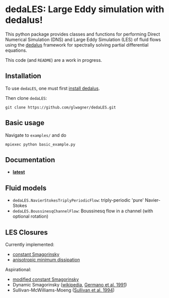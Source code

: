 # dedaLES: Large Eddy simulation with dedalus!

This python package provides classes and functions for performing
Direct Numerical Simulation (DNS) and Large Eddy Simulation (LES) 
of fluid flows using the [dedalus] framework for spectrally solving 
partial differential equations.

This code (and `README`) are a work in progress.

## Installation

To use `dedaLES`, one must first [install dedalus][install dedalus].

Then clone `dedaLES`:

```
git clone https://github.com/glwagner/dedaLES.git
```

## Basic usage

Navigate to `examples/` and do

```
mpiexec python basic_example.py
```

## Documentation

- [**latest**](https://dedales.readthedocs.io/en/latest/)

## Fluid models

* `dedaLES.NavierStokesTriplyPeriodicFlow`: triply-periodic 'pure' Navier-Stokes
* `dedaLES.BoussinesqChannelFlow`: Boussinesq flow in a channel (with optional rotation)

## LES Closures

Currently implemented:

* [constant Smagorinsky]
* [anisotropic minimum dissipation]

Aspirational:

* [modified constant Smagorinsky]
* Dynamic Smagorinsky ([wikipedia][wiki_dyn_smag], [Germano et al. 1991])
* Sullivan-McWilliams-Moeng ([Sullivan et al. 1994])

[constant Smagorinsky]: https://dedales.readthedocs.io/en/latest/closures/constantsmagorinsky.html
[modified constant Smagorinsky]: https://dedales.readthedocs.io/en/latest/closures/constantsmagorinsky.html
[anisotropic minimum dissipation]: https://dedales.readthedocs.io/en/latest/closures/amd.html

[wiki_dyn_smag]: https://en.wikipedia.org/wiki/Large_eddy_simulation#Germano_dynamic_model
[Germano et al. 1991]: https://aip.scitation.org/doi/abs/10.1063/1.857955
[Sullivan et al. 1994]: https://link.springer.com/article/10.1007/BF00713741

[install dedalus]: https://dedalus-project.readthedocs.io/en/latest/installation.html
[dedalus]: http://dedalus-project.org

